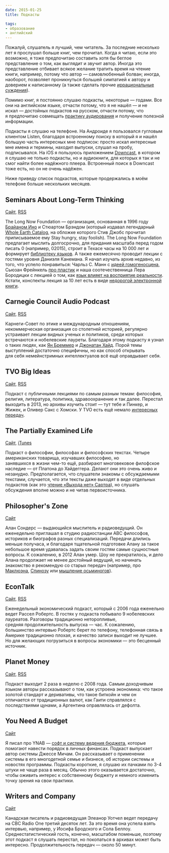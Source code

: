 ```yaml
---
date: 2015-01-25
title: Подкасты

tags:
- образование
- английский
---
```



Пожалуй, слушатель я лучший, чем читатель. За последние несколько лет я прослушал больше книг, чем прочитал. Когда я читаю, если это возможно, я тоже предпочитаю составить хотя бы беглое представление о том, как выглядит и звучит автор. Иногда это представление отбивает всякое желание тратить время на чтение книги, например, потому что автор — самовлюбенный болван; иногда, наоборот, позволяет проникнуться большей симпатией к автору и доверием к написанному (а также сделать прочие [иррациональные суждения](https://ru.wikipedia.org/wiki/Ad_hominem)).

Помимо книг, я постоянно слушаю подкасты, некоторые — годами. Все они на английском языке, отчасти потому, что я не нашёл — и не искал — достойных подкастов на русском, отчасти потому, что я предпочитаю совмещать [практику аудирования](https://glebkalinin.com/on-english-with-aienn/) и получение полезной информации. 

Подкасты я слушаю на телефоне. На Андроиде я пользовался гугловым клиентом Listen, благодаря встроенному поиску в который я и нашёл большую часть интересных мне подписок: просто искал интересные мне имена и термины, находил выпуски, слушал на пробу, подписывался. На iOS я пользуюсь приложением <a href="https://itunes.apple.com/ru/app/downcast/id393858566?mt=8&uo=4&at=10lthk" target="itunes_store">Downcast</a>, в котором я слушаю не только подкасты, но и аудиокниги, для которых я так и не смог найти более надёжного плеера. Встроенный поиск в Downcast тоже есть, но он не очень надёжен.

Ниже приведу список подкастов, которые продержались в моём телефоне больше нескольких месяцев. 

<!-- more -->


## Seminars About Long-Term Thinking

[Сайт](http://longnow.org/seminars/podcast/), [RSS](http://longnow.org/projects/seminars/SALT.xml)

The Long Now Foundation — организация, основанная в 1996 году [Брайаном Ино](https://glebkalinin.com/brian-eno/) и Стюартом Брэндом (который издавал легендарный [Whole Earth Catalog](https://en.wikipedia.org/wiki/Whole_Earth_Catalog), на обложке которого Стив Джобс прочитал приписываемое ему Stay hungry, stay foolish). The Long Now Foundation предлагает мыслить долгосрочно, для придания масштаба перед годом писать 0 (например, 02015), строит в Техасе часы на 10 000 лет и формирует [библиотеку языков](http://rosettaproject.org/). А также ежемесячно проводит лекции с гостями уровня Даниэля Канемана. Я начал изучать архив недавно, из того, что успело понравиться: Чарльз С. Манн с [идеей гомогеносцена](http://longnow.org/seminars/02012/apr/23/living-homogenocene-first-500-years/), Сьюзан Фрейнкель [про пластик](http://longnow.org/seminars/02012/may/22/eternal-plastic-toxic-love-story/) и наша соотечественница Лера Бородицки с лекцией о том, как [язык влияет на восприятие реальности](http://longnow.org/seminars/02010/oct/26/how-language-shapes-thought/). Кстати, конспекты лекция за 10 лет есть в виде [недорогой электронной книги](http://www.amazon.com/gp/product/B005I57M4O/ref=as_li_tl?ie=UTF8&camp=1789&creative=390957&creativeASIN=B005I57M4O&linkCode=as2&tag=glebkali-20&linkId=KLON3YETORMMDEZ3). 


## Carnegie Council Audio Podcast

[Сайт](http://www.carnegiecouncil.org/resources/audio/rss/index.html), [RSS](http://www.carnegiecouncil.org/resources/audio/rss/feed.xml)

Карнеги-Совет по этике и международным отношениям, некоммерческая организация со столетней историей, регулярно устраивает лекции видных ученых и политиков, среди которых встречаются и нобелевские лауреты. Благодаря этому подкасту я узнал о таких людях, как [Ян Бреммер](https://glebkalinin.com/ian-bremmer-on-internet/) и [Джонатан Хайд](http://www.carnegiecouncil.org/studio/thought-leaders/leaders/haidt-jonathan/index.html#section-26000). Порой темы выступлений достаточно специфичны, но как способ открывать для себя немейнстримных интеллектуалов всё ещё оправдывает себя.

## TVO Big Ideas

[Сайт](http://bigideas.tvo.org/podcasts), [RSS](http://feeds.tvo.org/tvobigideas)

Подкаст с публичными лекциями по самым разным темам: философия, религия, литература, политика, здравоохранение и так далее. Перестал выходить в 2013, но архивы изучить стоит — тут тебе и Пинкер, и Жижек, и Оливер Сакс с Хомски. У TVO есть ещё немало [интересных передач](http://tvo.org/podcasts).

## The Partially Examined Life

[Сайт](http://www.partiallyexaminedlife.com/), [iTunes](http://itunes.apple.com/podcast/the-partially-examined-life/id318345767)

Подкаст о философии, философах и философских текстах. Четыре американских товарища, изучавших философию, но занявшихся в жизни чем-то ещё,  разбирают многовековое филофское наследие — от Платона до Хайдеггера. Делают они это очень живо и незанудно. Предполагается, что слушатели знакомы с обсуждаемыми текстами, случается, что эти тексты даже выходят в виде отдельных подкастов (как это [чтение «Выхода нет» Сартра](http://www.partiallyexaminedlife.com/2014/01/02/sartres-no-exit-read-with-lucy-lawless-jaime-murray/)), но слушать обсуждения вполне можно и не читав первоисточника. 


## Philosopher's Zone

[Сайт](http://www.abc.net.au/radionational/programs/philosopherszone/)

Алан Сондерс — выдающийся мыслитель и радиоведущий. Он еженедельно приглашал в студию радиостанции ABC философов, историков и биографов разных специализаций. Передачи длились меньше получаса, и благодаря тщательной подготовке Алану за такое небольшое время удавалась задать своим гостям самые сущностные вопросы. К сожалению, в 2012 Алан умер. Шоу не прекратилось, и дело Алана продолжает не менее достойный ведущий, но начинать знакомство я рекомендую со старых передач (например, про [Маклюэна](http://www.abc.net.au/radionational/programs/philosopherszone/the-conservative-marshall-mcluhan/2923342), [Спинозу](http://www.abc.net.au/radionational/programs/philosopherszone/an-atheists-god-the-paradox-of-spinoza/2953446) или [мышление осьминогов](http://www.abc.net.au/radionational/programs/philosopherszone/how-do-octopuses-think/3692530)).

## EconTalk

[Сайт](http://www.econtalk.org/), [RSS](http://files.libertyfund.org/econtalk/EconTalk.xml)

Еженедельный экономический подкаст, который с 2006 года еженельно ведет Рассел Робертс. В гостях у подкаста побывало 9 нобелевских лауреатов. Разговоры традиционно неторопливые, средняя продолжительность выпуска — час. К сожалению, большинство интервью Робертс берет по телефону, телефонная связь в Америке традиционно плохая, и качество записи выходит не лучшее. Но для желающих погрузиться в вопросы экономики — это бесценный источник.

## Planet Money

[Сайт](http://www.npr.org/blogs/money/), [RSS](http://www.npr.org/rss/rss.php?id=127413729)

Подкаст выходит 2 раза в неделю с 2008 года. Самым доходчивым языком авторы рассказывают о том, как устроена экономика: что такое золотой стандарт и деривативы, что такое биткойн и чем он отличается от традиционных валют, как Гаити справлялся с последствиями цунами, а Аргентина оправлялась от дефолта.


## You Need A Budget

[Сайт](http://www.youneedabudget.com/blog/c/podcast/)

Я писал про YNAB — [софт и систему ведения бюджета](https://glebkalinin.com/ynab), которые помогают навести порядок в личных финансах. Подкаст выпускает автор системы Джессе Мичам. Он рассказывает о применении системы в его многодетной семье и бизнесе, об истории системы и новостях программы. Подкасты короткие, я слушаю их пачками по 3-4 штуки не чаще раза в месяц. Обычно этого оказывается достаточно, чтобы оживить интерес к собственному бюджету и немного изменить точку зрения на свои практики.


## Writers and Company

[Сайт](http://www.cbc.ca/radio/writersandcompany)

Канадская писатель и радиоведущая Элеанор Уотчел ведет передачу на CBC Radio One третий десяток лет. За это время она успела взять интервью, например, у Иосифа Бродского и Сола Беллоу. Среднестатистический гость, конечно, масштабом поменьше, поэтому этот подкаст я слушать перестал, но покопаться в архивах может быть интересно. Продолжительность передач — около 50 минут.
